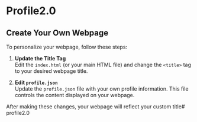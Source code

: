 # Profile2.0

## Create Your Own Webpage

To personalize your webpage, follow these steps:

1. **Update the Title Tag**  
   Edit the `index.html` (or your main HTML file) and change the `<title>` tag to your desired webpage title.

2. **Edit `profile.json`**  
   Update the `profile.json` file with your own profile information. This file controls the content displayed on your webpage.

After making these changes, your webpage will reflect your custom title# profile2.0